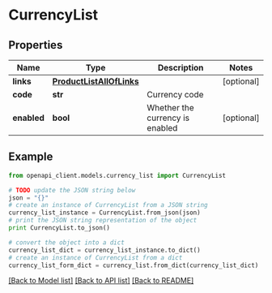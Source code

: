 # CurrencyList


## Properties
Name | Type | Description | Notes
------------ | ------------- | ------------- | -------------
**links** | [**ProductListAllOfLinks**](ProductListAllOfLinks.md) |  | [optional] 
**code** | **str** | Currency code | 
**enabled** | **bool** | Whether the currency is enabled | [optional] 

## Example

```python
from openapi_client.models.currency_list import CurrencyList

# TODO update the JSON string below
json = "{}"
# create an instance of CurrencyList from a JSON string
currency_list_instance = CurrencyList.from_json(json)
# print the JSON string representation of the object
print CurrencyList.to_json()

# convert the object into a dict
currency_list_dict = currency_list_instance.to_dict()
# create an instance of CurrencyList from a dict
currency_list_form_dict = currency_list.from_dict(currency_list_dict)
```
[[Back to Model list]](../README.md#documentation-for-models) [[Back to API list]](../README.md#documentation-for-api-endpoints) [[Back to README]](../README.md)


